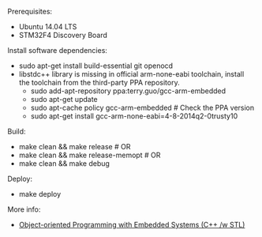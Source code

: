 Prerequisites:
* Ubuntu 14.04 LTS
* STM32F4 Discovery Board

Install software dependencies:
* sudo apt-get install build-essential git openocd
* libstdc++ library is missing in official arm-none-eabi toolchain, install the toolchain from the third-party PPA repository.
   * sudo add-apt-repository ppa:terry.guo/gcc-arm-embedded
   * sudo apt-get update
   * sudo apt-cache policy gcc-arm-embedded # Check the PPA version
   * sudo apt-get install gcc-arm-none-eabi=4-8-2014q2-0trusty10

Build:
* make clean && make release # OR
* make clean && make release-memopt # OR
* make clean && make debug

Deploy:
* make deploy

More info:
* [Object-oriented Programming with Embedded Systems (C++ /w STL)](http://istarc.wordpress.com/2014/07/18/stm32f4-object-oriented-programming-c-with-embedded-systems/)
